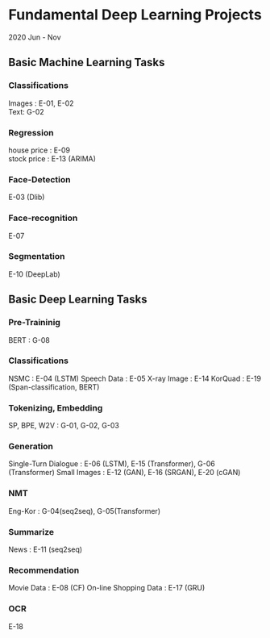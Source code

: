 
# Fundamental Deep Learning Projects
2020 Jun - Nov 

## Basic Machine Learning Tasks

### Classifications
Images : E-01, E-02  
Text: G-02

### Regression
house price : E-09  
stock price : E-13 (ARIMA)

### Face-Detection
E-03 (Dlib)  

### Face-recognition
E-07  

### Segmentation
E-10 (DeepLab)  

## Basic Deep Learning Tasks
### Pre-Traininig
BERT : G-08

### Classifications
NSMC : E-04 (LSTM)
Speech Data : E-05
X-ray Image : E-14
KorQuad : E-19 (Span-classification, BERT)

### Tokenizing, Embedding
SP, BPE, W2V : G-01, G-02, G-03

### Generation
Single-Turn Dialogue : E-06 (LSTM), E-15 (Transformer), G-06 (Transformer)
Small Images : E-12 (GAN), E-16 (SRGAN), E-20 (cGAN)

### NMT
Eng-Kor : G-04(seq2seq), G-05(Transformer)

### Summarize
News : E-11 (seq2seq)

### Recommendation
Movie Data : E-08 (CF)
On-line Shopping Data : E-17 (GRU)

### OCR
E-18

